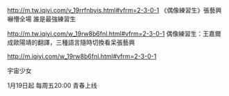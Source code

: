 http://m.tw.iqiyi.com/v_19rrfnbyis.html#vfrm=2-3-0-1 《偶像練習生》張藝興嚇懵全場 誰是最強練習生

http://m.tw.iqiyi.com/w_19rw8b6fnl.html#vfrm=2-3-0-1  偶像練習生：王嘉爾成歐陽靖的翻譯，三種語言隨時切換看呆張藝興

http://m.iqiyi.com/w_19rw8b6fnl.html#vfrm=2-3-0-1

宇宙少女

1月19日起 每周五20:00 青春上线
